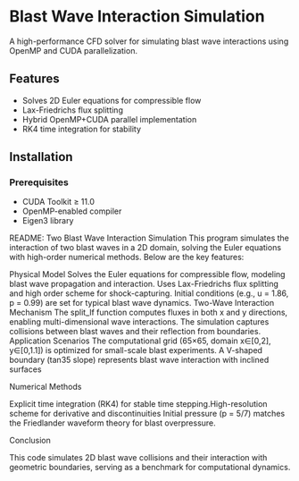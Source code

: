 # Blast Wave Interaction Simulation

A high-performance CFD solver for simulating blast wave interactions using OpenMP and CUDA parallelization.

## Features
- Solves 2D Euler equations for compressible flow
- Lax-Friedrichs flux splitting
- Hybrid OpenMP+CUDA parallel implementation
- RK4 time integration for stability

## Installation
### Prerequisites
- CUDA Toolkit ≥ 11.0
- OpenMP-enabled compiler
- Eigen3 library

README: Two Blast Wave Interaction Simulation
This program simulates the ​​interaction of two blast waves​​ in a 2D domain, solving the Euler equations with high-order numerical methods. Below are the key features:

​​Physical Model​​
Solves the ​​Euler equations​​ for compressible flow, modeling blast wave propagation and interaction.
Uses ​​Lax-Friedrichs flux splitting​​ and high order scheme for shock-capturing.
Initial conditions (e.g., u = 1.86, p = 0.99) are set for typical blast wave dynamics.
​​Two-Wave Interaction Mechanism​​
The split_lf function computes fluxes in both ​​x and y directions​​, enabling multi-dimensional wave interactions.
The simulation captures ​​collisions between blast waves​​ and their reflection from boundaries.
​​Application Scenarios​​
The computational grid (65×65, domain x∈[0,2], y∈[0,1.1]) is optimized for small-scale blast experiments.
A ​​V-shaped boundary​​ (tan35 slope) represents blast wave interaction with inclined surfaces

​​Numerical Methods​​

​​Explicit time integration (RK4)​​ for stable time stepping.
​​High-resolution scheme for derivative and discontinuities
Initial pressure (p = 5/7) matches the ​​Friedlander waveform​​ theory for blast overpressure.

​​Conclusion​​

This code simulates ​​2D blast wave collisions and their interaction with geometric boundaries​​, serving as a benchmark for ​​computational dynamics​​.
